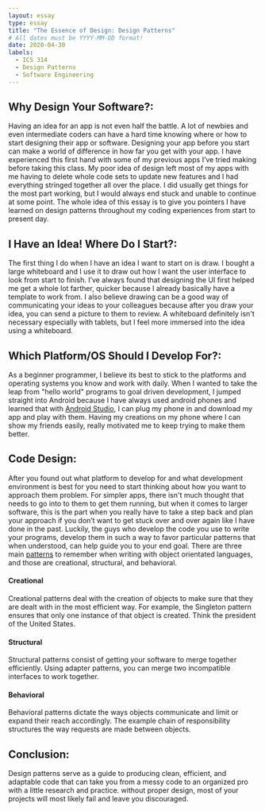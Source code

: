 ```yaml
---
layout: essay
type: essay
title: "The Essence of Design: Design Patterns"
# All dates must be YYYY-MM-DD format!
date: 2020-04-30
labels:
  - ICS 314
  - Design Patterns
  - Software Engineering
---
```


Why Design Your Software?:
---

Having an idea for an app is not even half the battle. A lot of newbies and even intermediate coders can have a hard time knowing where or how to start designing their app or software. Designing your app before you start can make a world of difference in how far you get with your app. I have experienced this first hand with some of my previous apps I’ve tried making before taking this class. My poor idea of design left most of my apps with me having to delete whole code sets to update new features and I had everything stringed together all over the place. I did usually get things for the most part working, but I would always end stuck and unable to continue at some point. The whole idea of this essay is to give you pointers I have learned on design patterns throughout my coding experiences from start to present day.

I Have an Idea! Where Do I Start?:
---

The first thing I do when I have an idea I want to start on is draw. I bought a large whiteboard and I use it to draw out how I want the user interface to look from start to finish. I’ve always found that designing the UI first helped me get a whole lot farther, quicker because I already basically have a template to work from. I also believe drawing can be a good way of communicating your ideas to your colleagues because after you draw your idea, you can send a picture to them to review. A whiteboard definitely isn't necessary especially with tablets, but I feel more immersed into the idea using a whiteboard. 

 
 Which Platform/OS Should I Develop For?:
 ---
 
 As a beginner programmer, I believe its best to stick to the platforms and operating systems you know and work with daily. When I wanted to take the leap from "hello world" programs to goal driven development, I jumped straight into Android because I have always used android phones and learned that with [Android Studio](https://developer.android.com/studio), I can plug my phone in and download my app and play with them. Having my creations on my phone where I can show my friends easily, really motivated me to keep trying to make them better.
 
Code Design:
---

After you found out what platform to develop for and what development environment is best for you need to start thinking about how you want to approach them problem. For simpler apps, there isn't much thought that needs to go into to them to get them running, but when it comes to larger software, this is the part when you really have to take a step back and plan your approach if you don’t want to get stuck over and over again like I have done in the past. Luckily, the guys who develop the code you use to write your programs, develop them in such a way to favor particular patterns that when understood, can help guide you to your end goal. There are three main [patterns](https://en.wikipedia.org/wiki/Design_Patterns#Patterns_by_Type) to remember when writing with object orientated languages, and those are creational, structural, and behavioral. 

#### Creational
Creational patterns deal with the creation of objects to make sure that they are dealt with in the most efficient way. For example, the Singleton pattern ensures that only one instance of that object is created. Think the president of the United States.

#### Structural
Structural patterns consist of getting your software to merge together efficiently. Using adapter patterns, you can merge two incompatible interfaces to work together.

#### Behavioral
Behavioral patterns dictate the ways objects communicate and limit or expand their reach accordingly. The example chain of responsibility structures the way requests are made between objects.



Conclusion:
---
Design patterns serve as a guide to producing clean, efficient, and adaptable code that can take you from a messy code to an organized pro with a little research and practice. without proper design, most of your projects will most likely fail and leave you discouraged.

